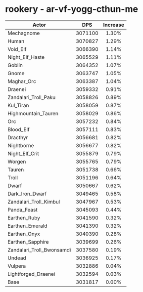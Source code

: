 # rookery - ar-vf-yogg-cthun-me
| Actor | DPS | Increase |
|---|:---:|:---:|
|Mechagnome|3071100|1.30%|
|Human|3070827|1.29%|
|Void_Elf|3066390|1.14%|
|Night_Elf_Haste|3065529|1.11%|
|Goblin|3064352|1.07%|
|Gnome|3063747|1.05%|
|Maghar_Orc|3063387|1.04%|
|Draenei|3059332|0.91%|
|Zandalari_Troll_Paku|3058826|0.89%|
|Kul_Tiran|3058059|0.87%|
|Highmountain_Tauren|3058029|0.86%|
|Orc|3057232|0.84%|
|Blood_Elf|3057111|0.83%|
|Dracthyr|3056681|0.82%|
|Nightborne|3056677|0.82%|
|Night_Elf_Crit|3055879|0.79%|
|Worgen|3055765|0.79%|
|Tauren|3051738|0.66%|
|Troll|3051196|0.64%|
|Dwarf|3050667|0.62%|
|Dark_Iron_Dwarf|3049465|0.58%|
|Zandalari_Troll_Kimbul|3047967|0.53%|
|Panda_Feast|3045093|0.44%|
|Earthen_Ruby|3041590|0.32%|
|Earthen_Emerald|3041390|0.32%|
|Earthen_Onyx|3040390|0.28%|
|Earthen_Sapphire|3039699|0.26%|
|Zandalari_Troll_Bwonsamdi|3037580|0.19%|
|Undead|3036925|0.17%|
|Vulpera|3032886|0.04%|
|Lightforged_Draenei|3032594|0.03%|
|Base|3031817|0.00%|
